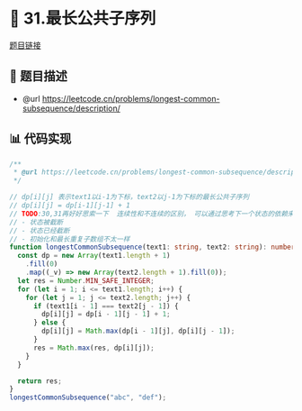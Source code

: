 # 🎲 31.最长公共子序列

[题目链接](https://leetcode.cn/problems/longest-common-subsequence/description/)

## 📄 题目描述
* @url https://leetcode.cn/problems/longest-common-subsequence/description/

## 📊 代码实现
```typescript
/**
 * @url https://leetcode.cn/problems/longest-common-subsequence/description/
 */

// dp[i][j] 表示text1以i-1为下标，text2以j-1为下标的最长公共子序列
// dp[i][j] = dp[i-1][j-1] + 1
// TODO:30,31再好好思索一下  连续性和不连续的区别， 可以通过思考下一个状态的依赖来思考变化
// - 状态被截断
// - 状态已经截断
// - 初始化和最长重复子数组不太一样
function longestCommonSubsequence(text1: string, text2: string): number {
  const dp = new Array(text1.length + 1)
    .fill(0)
    .map((_v) => new Array(text2.length + 1).fill(0));
  let res = Number.MIN_SAFE_INTEGER;
  for (let i = 1; i <= text1.length; i++) {
    for (let j = 1; j <= text2.length; j++) {
      if (text1[i - 1] === text2[j - 1]) {
        dp[i][j] = dp[i - 1][j - 1] + 1;
      } else {
        dp[i][j] = Math.max(dp[i - 1][j], dp[i][j - 1]);
      }
      res = Math.max(res, dp[i][j]);
    }
  }

  return res;
}
longestCommonSubsequence("abc", "def");

```
